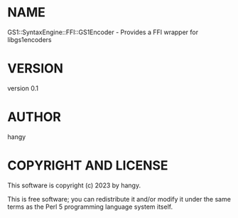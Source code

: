# NAME

GS1::SyntaxEngine::FFI::GS1Encoder - Provides a FFI wrapper for libgs1encoders

# VERSION

version 0.1

# AUTHOR

hangy

# COPYRIGHT AND LICENSE

This software is copyright (c) 2023 by hangy.

This is free software; you can redistribute it and/or modify it under
the same terms as the Perl 5 programming language system itself.
